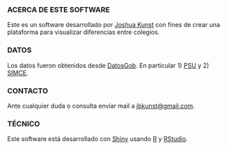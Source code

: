### ACERCA DE ESTE SOFTWARE
Este es un software desarrollado por [Joshua Kunst](http://jkunst.com) con fines de crear una plataforma para visualizar diferencias entre colegios.
<br/>

### DATOS
Los datos fueron obtenidos desde [DatosGob](http://datos.gob.cl/). En particular 1) [PSU](http://datos.gob.cl/datasets/ver/648) y 2) [SIMCE](http://datos.gob.cl/datasets/ver/700).
<br/>

### CONTACTO
Ante cualquier duda o consulta envíar mail a [jbkunst@gmail.com](mailto:jbkunst@gmail.com).
<br/>

### TÉCNICO
Este software está desarrollado con [Shiny](shiny.rstudio.com) usando [R](http://www.rstudio.com/) y [RStudio](http://www.rstudio.com/).
